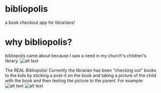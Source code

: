 # bibliopolis
a book checkout app for librarians! 

# why bibliopolis? 
bibliopolis came about because I saw a need in my church's children's library. 
![alt text](http://i.imgur.com/YRsSIAg.jpg "The REAL Bibliopolis")

The REAL Bibliopolis! 
Currently the librarian has been "checking out" books to the kids by sticking a post-it on the book and taking a picture of the child with the book and then texting the picture to the parent. For example: 
![alt text](http://i.imgur.com/o7czkDZ.jpg "Girl")
![alt text](http://i.imgur.com/15f3IyX.jpg "Boy")

